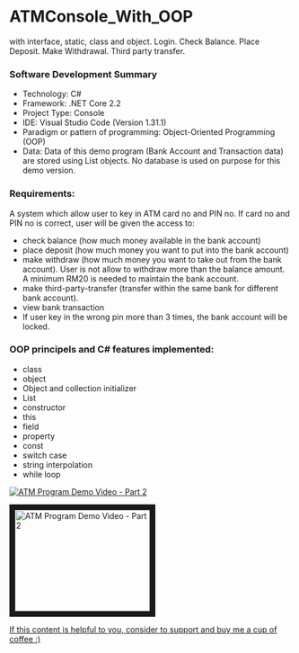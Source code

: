 # ATMConsole_With_OOP
with interface, static, class and object. Login. Check Balance. Place Deposit. Make Withdrawal. Third party transfer.

### Software Development Summary
- Technology: C#
- Framework: .NET Core 2.2
- Project Type: Console
- IDE: Visual Studio Code (Version 1.31.1)
- Paradigm or pattern of programming: Object-Oriented Programming (OOP)
- Data: Data of this demo program (Bank Account and Transaction data) are stored using List objects. No database is used on purpose for this demo version.

### Requirements:
A system which allow user to key in ATM card no and PIN no. If card no and PIN no is correct, user will be given the access to:
- check balance (how much money available in the bank account)
- place deposit (how much money you want to put into the bank account)
- make withdraw (how much money you want to take out from the bank account). User is not allow to withdraw more than the balance amount. A minimum RM20 is needed to maintain the bank account.
- make third-party-transfer (transfer within the same bank for different bank account).
- view bank transaction
- If user key in the wrong pin more than 3 times, the bank account will be locked.

### OOP principels and C# features implemented:
- class
- object
- Object and collection initializer
- List
- constructor
- this
- field
- property
- const
- switch case
- string interpolation
- while loop

[![ATM Program Demo Video - Part 2](https://img.youtube.com/vi/sn3S3-FYbA0/default.jpg)](http://www.youtube.com/watch?v=sn3S3-FYbA0)

<a href="http://www.youtube.com/watch?feature=player_embedded&v=sn3S3-FYbA0
" target="_blank"><img src="https://img.youtube.com/vi/sn3S3-FYbA0/default.jpg" 
alt="ATM Program Demo Video - Part 2" width="240" height="180" border="10" /></a>

[If this content is helpful to you, consider to support and buy me a cup of coffee :) ](https://ko-fi.com/V7V2PN67)
